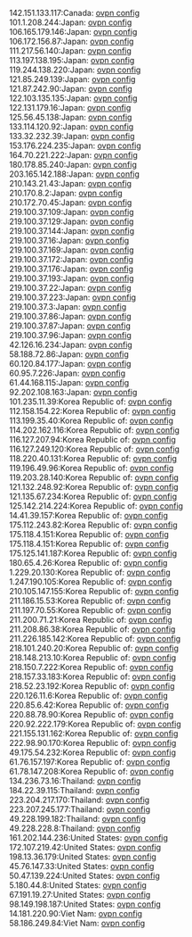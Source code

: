 142.151.133.117:Canada: [ovpn config](vpn/142_151_133_117.ovpn)  
101.1.208.244:Japan: [ovpn config](vpn/101_1_208_244.ovpn)  
106.165.179.146:Japan: [ovpn config](vpn/106_165_179_146.ovpn)  
106.172.156.87:Japan: [ovpn config](vpn/106_172_156_87.ovpn)  
111.217.56.140:Japan: [ovpn config](vpn/111_217_56_140.ovpn)  
113.197.138.195:Japan: [ovpn config](vpn/113_197_138_195.ovpn)  
119.244.138.220:Japan: [ovpn config](vpn/119_244_138_220.ovpn)  
121.85.249.139:Japan: [ovpn config](vpn/121_85_249_139.ovpn)  
121.87.242.90:Japan: [ovpn config](vpn/121_87_242_90.ovpn)  
122.103.135.135:Japan: [ovpn config](vpn/122_103_135_135.ovpn)  
122.131.179.16:Japan: [ovpn config](vpn/122_131_179_16.ovpn)  
125.56.45.138:Japan: [ovpn config](vpn/125_56_45_138.ovpn)  
133.114.120.92:Japan: [ovpn config](vpn/133_114_120_92.ovpn)  
133.32.232.39:Japan: [ovpn config](vpn/133_32_232_39.ovpn)  
153.176.224.235:Japan: [ovpn config](vpn/153_176_224_235.ovpn)  
164.70.221.222:Japan: [ovpn config](vpn/164_70_221_222.ovpn)  
180.178.85.240:Japan: [ovpn config](vpn/180_178_85_240.ovpn)  
203.165.142.188:Japan: [ovpn config](vpn/203_165_142_188.ovpn)  
210.143.21.43:Japan: [ovpn config](vpn/210_143_21_43.ovpn)  
210.170.8.2:Japan: [ovpn config](vpn/210_170_8_2.ovpn)  
210.172.70.45:Japan: [ovpn config](vpn/210_172_70_45.ovpn)  
219.100.37.109:Japan: [ovpn config](vpn/219_100_37_109.ovpn)  
219.100.37.129:Japan: [ovpn config](vpn/219_100_37_129.ovpn)  
219.100.37.144:Japan: [ovpn config](vpn/219_100_37_144.ovpn)  
219.100.37.16:Japan: [ovpn config](vpn/219_100_37_16.ovpn)  
219.100.37.169:Japan: [ovpn config](vpn/219_100_37_169.ovpn)  
219.100.37.172:Japan: [ovpn config](vpn/219_100_37_172.ovpn)  
219.100.37.176:Japan: [ovpn config](vpn/219_100_37_176.ovpn)  
219.100.37.193:Japan: [ovpn config](vpn/219_100_37_193.ovpn)  
219.100.37.22:Japan: [ovpn config](vpn/219_100_37_22.ovpn)  
219.100.37.223:Japan: [ovpn config](vpn/219_100_37_223.ovpn)  
219.100.37.3:Japan: [ovpn config](vpn/219_100_37_3.ovpn)  
219.100.37.86:Japan: [ovpn config](vpn/219_100_37_86.ovpn)  
219.100.37.87:Japan: [ovpn config](vpn/219_100_37_87.ovpn)  
219.100.37.96:Japan: [ovpn config](vpn/219_100_37_96.ovpn)  
42.126.16.234:Japan: [ovpn config](vpn/42_126_16_234.ovpn)  
58.188.72.86:Japan: [ovpn config](vpn/58_188_72_86.ovpn)  
60.120.84.177:Japan: [ovpn config](vpn/60_120_84_177.ovpn)  
60.95.7.226:Japan: [ovpn config](vpn/60_95_7_226.ovpn)  
61.44.168.115:Japan: [ovpn config](vpn/61_44_168_115.ovpn)  
92.202.108.163:Japan: [ovpn config](vpn/92_202_108_163.ovpn)  
101.235.11.39:Korea Republic of: [ovpn config](vpn/101_235_11_39.ovpn)  
112.158.154.22:Korea Republic of: [ovpn config](vpn/112_158_154_22.ovpn)  
113.199.35.40:Korea Republic of: [ovpn config](vpn/113_199_35_40.ovpn)  
114.202.162.116:Korea Republic of: [ovpn config](vpn/114_202_162_116.ovpn)  
116.127.207.94:Korea Republic of: [ovpn config](vpn/116_127_207_94.ovpn)  
116.127.249.120:Korea Republic of: [ovpn config](vpn/116_127_249_120.ovpn)  
118.220.40.131:Korea Republic of: [ovpn config](vpn/118_220_40_131.ovpn)  
119.196.49.96:Korea Republic of: [ovpn config](vpn/119_196_49_96.ovpn)  
119.203.28.140:Korea Republic of: [ovpn config](vpn/119_203_28_140.ovpn)  
121.132.248.92:Korea Republic of: [ovpn config](vpn/121_132_248_92.ovpn)  
121.135.67.234:Korea Republic of: [ovpn config](vpn/121_135_67_234.ovpn)  
125.142.214.224:Korea Republic of: [ovpn config](vpn/125_142_214_224.ovpn)  
14.41.39.157:Korea Republic of: [ovpn config](vpn/14_41_39_157.ovpn)  
175.112.243.82:Korea Republic of: [ovpn config](vpn/175_112_243_82.ovpn)  
175.118.4.151:Korea Republic of: [ovpn config](vpn/175_118_4_151.ovpn)  
175.118.4.151:Korea Republic of: [ovpn config](vpn/175_118_4_151.ovpn)  
175.125.141.187:Korea Republic of: [ovpn config](vpn/175_125_141_187.ovpn)  
180.65.4.26:Korea Republic of: [ovpn config](vpn/180_65_4_26.ovpn)  
1.229.20.130:Korea Republic of: [ovpn config](vpn/1_229_20_130.ovpn)  
1.247.190.105:Korea Republic of: [ovpn config](vpn/1_247_190_105.ovpn)  
210.105.147.155:Korea Republic of: [ovpn config](vpn/210_105_147_155.ovpn)  
211.186.15.53:Korea Republic of: [ovpn config](vpn/211_186_15_53.ovpn)  
211.197.70.55:Korea Republic of: [ovpn config](vpn/211_197_70_55.ovpn)  
211.200.71.21:Korea Republic of: [ovpn config](vpn/211_200_71_21.ovpn)  
211.208.86.38:Korea Republic of: [ovpn config](vpn/211_208_86_38.ovpn)  
211.226.185.142:Korea Republic of: [ovpn config](vpn/211_226_185_142.ovpn)  
218.101.240.20:Korea Republic of: [ovpn config](vpn/218_101_240_20.ovpn)  
218.148.213.10:Korea Republic of: [ovpn config](vpn/218_148_213_10.ovpn)  
218.150.7.222:Korea Republic of: [ovpn config](vpn/218_150_7_222.ovpn)  
218.157.33.183:Korea Republic of: [ovpn config](vpn/218_157_33_183.ovpn)  
218.52.23.192:Korea Republic of: [ovpn config](vpn/218_52_23_192.ovpn)  
220.126.11.6:Korea Republic of: [ovpn config](vpn/220_126_11_6.ovpn)  
220.85.6.42:Korea Republic of: [ovpn config](vpn/220_85_6_42.ovpn)  
220.88.78.90:Korea Republic of: [ovpn config](vpn/220_88_78_90.ovpn)  
220.92.222.179:Korea Republic of: [ovpn config](vpn/220_92_222_179.ovpn)  
221.155.131.162:Korea Republic of: [ovpn config](vpn/221_155_131_162.ovpn)  
222.98.90.170:Korea Republic of: [ovpn config](vpn/222_98_90_170.ovpn)  
49.175.54.232:Korea Republic of: [ovpn config](vpn/49_175_54_232.ovpn)  
61.76.157.197:Korea Republic of: [ovpn config](vpn/61_76_157_197.ovpn)  
61.78.147.208:Korea Republic of: [ovpn config](vpn/61_78_147_208.ovpn)  
134.236.73.16:Thailand: [ovpn config](vpn/134_236_73_16.ovpn)  
184.22.39.115:Thailand: [ovpn config](vpn/184_22_39_115.ovpn)  
223.204.217.170:Thailand: [ovpn config](vpn/223_204_217_170.ovpn)  
223.207.245.177:Thailand: [ovpn config](vpn/223_207_245_177.ovpn)  
49.228.199.182:Thailand: [ovpn config](vpn/49_228_199_182.ovpn)  
49.228.228.8:Thailand: [ovpn config](vpn/49_228_228_8.ovpn)  
161.202.144.236:United States: [ovpn config](vpn/161_202_144_236.ovpn)  
172.107.219.42:United States: [ovpn config](vpn/172_107_219_42.ovpn)  
198.13.36.179:United States: [ovpn config](vpn/198_13_36_179.ovpn)  
45.76.147.33:United States: [ovpn config](vpn/45_76_147_33.ovpn)  
50.47.139.224:United States: [ovpn config](vpn/50_47_139_224.ovpn)  
5.180.44.8:United States: [ovpn config](vpn/5_180_44_8.ovpn)  
67.191.19.27:United States: [ovpn config](vpn/67_191_19_27.ovpn)  
98.149.198.187:United States: [ovpn config](vpn/98_149_198_187.ovpn)  
14.181.220.90:Viet Nam: [ovpn config](vpn/14_181_220_90.ovpn)  
58.186.249.84:Viet Nam: [ovpn config](vpn/58_186_249_84.ovpn)  
